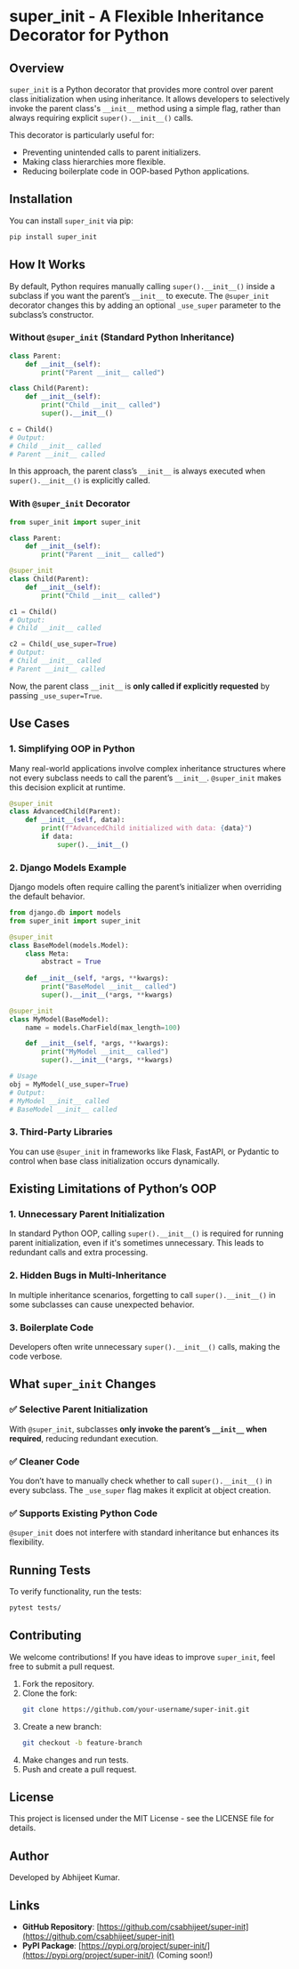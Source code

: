 # super_init - A Flexible Inheritance Decorator for Python

## Overview
`super_init` is a Python decorator that provides more control over parent class initialization when using inheritance. It allows developers to selectively invoke the parent class's `__init__` method using a simple flag, rather than always requiring explicit `super().__init__()` calls.

This decorator is particularly useful for:
- Preventing unintended calls to parent initializers.
- Making class hierarchies more flexible.
- Reducing boilerplate code in OOP-based Python applications.

## Installation
You can install `super_init` via pip:

```bash
pip install super_init
```

## How It Works
By default, Python requires manually calling `super().__init__()` inside a subclass if you want the parent’s `__init__` to execute. The `@super_init` decorator changes this by adding an optional `_use_super` parameter to the subclass’s constructor.

### Without `@super_init` (Standard Python Inheritance)
```python
class Parent:
    def __init__(self):
        print("Parent __init__ called")

class Child(Parent):
    def __init__(self):
        print("Child __init__ called")
        super().__init__()

c = Child()
# Output:
# Child __init__ called
# Parent __init__ called
```
In this approach, the parent class’s `__init__` is always executed when `super().__init__()` is explicitly called.

### With `@super_init` Decorator
```python
from super_init import super_init

class Parent:
    def __init__(self):
        print("Parent __init__ called")

@super_init
class Child(Parent):
    def __init__(self):
        print("Child __init__ called")

c1 = Child()
# Output:
# Child __init__ called

c2 = Child(_use_super=True)
# Output:
# Child __init__ called
# Parent __init__ called
```
Now, the parent class `__init__` is **only called if explicitly requested** by passing `_use_super=True`.

## Use Cases
### 1. Simplifying OOP in Python
Many real-world applications involve complex inheritance structures where not every subclass needs to call the parent’s `__init__`. `@super_init` makes this decision explicit at runtime.

```python
@super_init
class AdvancedChild(Parent):
    def __init__(self, data):
        print(f"AdvancedChild initialized with data: {data}")
        if data:
            super().__init__()
```

### 2. Django Models Example
Django models often require calling the parent’s initializer when overriding the default behavior.

```python
from django.db import models
from super_init import super_init

@super_init
class BaseModel(models.Model):
    class Meta:
        abstract = True
    
    def __init__(self, *args, **kwargs):
        print("BaseModel __init__ called")
        super().__init__(*args, **kwargs)

@super_init
class MyModel(BaseModel):
    name = models.CharField(max_length=100)

    def __init__(self, *args, **kwargs):
        print("MyModel __init__ called")
        super().__init__(*args, **kwargs)

# Usage
obj = MyModel(_use_super=True)
# Output:
# MyModel __init__ called
# BaseModel __init__ called
```

### 3. Third-Party Libraries
You can use `@super_init` in frameworks like Flask, FastAPI, or Pydantic to control when base class initialization occurs dynamically.

## Existing Limitations of Python’s OOP
### 1. Unnecessary Parent Initialization
In standard Python OOP, calling `super().__init__()` is required for running parent initialization, even if it's sometimes unnecessary. This leads to redundant calls and extra processing.

### 2. Hidden Bugs in Multi-Inheritance
In multiple inheritance scenarios, forgetting to call `super().__init__()` in some subclasses can cause unexpected behavior.

### 3. Boilerplate Code
Developers often write unnecessary `super().__init__()` calls, making the code verbose.

## What `super_init` Changes
### ✅ Selective Parent Initialization
With `@super_init`, subclasses **only invoke the parent’s `__init__` when required**, reducing redundant execution.

### ✅ Cleaner Code
You don’t have to manually check whether to call `super().__init__()` in every subclass. The `_use_super` flag makes it explicit at object creation.

### ✅ Supports Existing Python Code
`@super_init` does not interfere with standard inheritance but enhances its flexibility.

## Running Tests
To verify functionality, run the tests:

```bash
pytest tests/
```

## Contributing
We welcome contributions! If you have ideas to improve `super_init`, feel free to submit a pull request.

1. Fork the repository.
2. Clone the fork:
   ```bash
   git clone https://github.com/your-username/super-init.git
   ```
3. Create a new branch:
   ```bash
   git checkout -b feature-branch
   ```
4. Make changes and run tests.
5. Push and create a pull request.

## License
This project is licensed under the MIT License - see the LICENSE file for details.

## Author
Developed by Abhijeet Kumar.

## Links
- **GitHub Repository**: [https://github.com/csabhijeet/super-init](https://github.com/csabhijeet/super-init)
- **PyPI Package**: [https://pypi.org/project/super-init/](https://pypi.org/project/super-init/) (Coming soon!)
